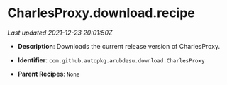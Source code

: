 # CharlesProxy.download.recipe

_Last updated 2021-12-23 20:01:50Z_

- **Description**: Downloads the current release version of CharlesProxy.

- **Identifier**: `com.github.autopkg.arubdesu.download.CharlesProxy`

- **Parent Recipes**: `None`
